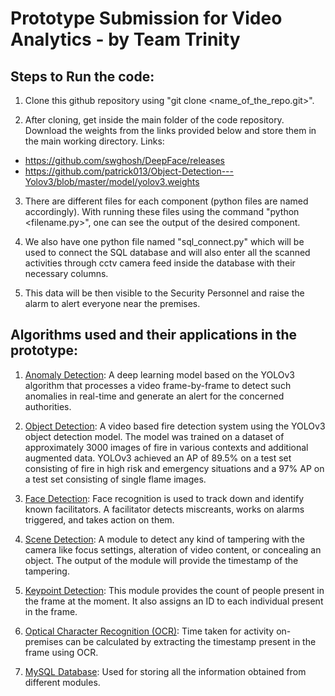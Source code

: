 # Prototype Submission for Video Analytics - by Team Trinity

## Steps to Run the code:

1. Clone this github repository using "git clone <name_of_the_repo.git>".

2. After cloning, get inside the main folder of the code repository. Download the weights from the links provided below and store them in the main working directory. Links:
  - https://github.com/swghosh/DeepFace/releases
  - https://github.com/patrick013/Object-Detection---Yolov3/blob/master/model/yolov3.weights

3. There are different files for each component (python files are named accordingly). With running these files using the command "python <filename.py>", one can see the output of the desired component.

4. We also have one python file named "sql_connect.py" which will be used to connect the SQL database and will also enter all the scanned activities through cctv camera feed inside the database with their necessary columns.
  
5. This data will be then visible to the Security Personnel and raise the alarm to alert everyone near the premises.


## Algorithms used and their applications in the prototype:

1. <ins>Anomaly Detection</ins>: A deep learning model based on the YOLOv3 algorithm that processes a video frame-by-frame to detect such anomalies in real-time and generate an alert for the concerned authorities.

2. <ins>Object Detection</ins>: A video based fire detection system using the YOLOv3 object detection model. The model was trained on a dataset of approximately 3000 images of fire in various contexts and additional augmented data. YOLOv3 achieved an AP of 89.5% on a test set consisting of fire in high risk and emergency situations and a 97% AP on a test set consisting of single flame images.

3. <ins>Face Detection</ins>: Face recognition is used to track down and identify known facilitators.  A facilitator detects miscreants, works on alarms triggered, and takes action on them.

4. <ins>Scene Detection</ins>: A module to detect any kind of tampering with the camera like focus settings,  alteration of video content, or concealing an object. The output of the module will provide the timestamp of the tampering.

5. <ins>Keypoint Detection</ins>: This module provides the count of people present in the frame at the moment. It also assigns an ID to each individual present in the frame.

6. <ins>Optical Character Recognition (OCR)</ins>: Time taken for activity on-premises can be calculated by extracting the timestamp present in the frame using OCR.

7. <ins>MySQL Database</ins>: Used for storing all the information obtained from different modules.
